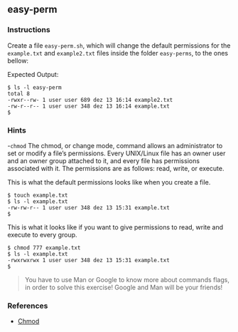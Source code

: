 ## easy-perm

### Instructions

Create a file `easy-perm.sh`, which will change the default permissions for the `example.txt` and `example2.txt` files inside the folder `easy-perms`, to the ones bellow:

Expected Output:

```console
$ ls -l easy-perm
total 8
-rwxr--rw- 1 user user 689 dez 13 16:14 example2.txt
-rw-r--r-- 1 user user 348 dez 13 16:14 example.txt
$
```

### Hints

-`chmod` The chmod, or change mode, command allows an administrator to set or modify a file’s permissions. Every UNIX/Linux file has an owner user and an owner group attached to it, and every file has permissions associated with it. The permissions are as follows: read, write, or execute.

This is what the default permissions looks like when you create a file.

```console
$ touch example.txt
$ ls -l example.txt
-rw-rw-r-- 1 user user 348 dez 13 15:31 example.txt
$
```

This is what it looks like if you want to give permissions to read, write and execute to every group.

```console
$ chmod 777 example.txt
$ ls -l example.txt
-rwxrwxrwx 1 user user 348 dez 13 15:31 example.txt
$
```

> You have to use Man or Google to know more about commands flags, in order to solve this exercise!
> Google and Man will be your friends!

### References

- [Chmod](https://www.linode.com/docs/guides/modify-file-permissions-with-chmod/#modify-file-permissions-with-chmod)
